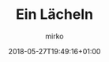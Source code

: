 ---
title: "Ein Lächeln"
author: "mirko"
date: 2018-05-27T19:49:16+01:00
urls:
  back: "/portfolio/lyrik/"
type: poetry
draft: false
---